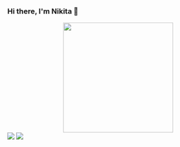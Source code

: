 ### Hi there, I'm Nikita 👋

<div id="header" align="center">
  <img src="https://media.giphy.com/media/3iyKHMIKg5VWG6qHUm/giphy.gif" width="250"/>
</div>

<div id="badges">
  <img src="https://img.shields.io/badge/telegram-blue?logo=telegram&logoColor=white&style=for-the-badge"/>
  <img src="https://img.shields.io/badge/yandex-yellow?logo=yandex&logoColor=white&style=for-the-badge"/>
</div>
